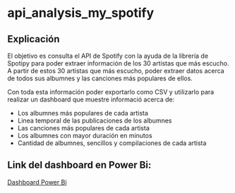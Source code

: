 # api_analysis_my_spotify

## Explicación

El objetivo es consulta el API de Spotify con la ayuda de la librería de Spotipy para poder extraer información de los 30 artistas que más escucho. A partir de estos 30 artistas que más escucho, poder extraer datos acerca de todos sus albumnes y las canciones más populares de ellos.

Con toda esta información poder exportarlo como CSV y utilizarlo para realizar un dashboard que muestre informació acerca de:
- Los albumnes más populares de cada artista
- Linea temporal de las publicaciones de los albumnes
- Las canciones más populares de cada artista
- Los albumnes con mayor duración en minutos
- Cantidad de albumnes, sencillos y compilaciones de cada artista

## Link del dashboard en Power Bi:
[Dashboard Power Bi](https://app.powerbi.com/view?r=eyJrIjoiM2VlOTQ1NjQtZmU5NS00MzM1LWExNmYtN2NjZGQzNjNjYmFmIiwidCI6IjRmZjM4NTQ0LWY1YzEtNDRiZS1hZmNiLWU2ZmU1MzRkYTdiNCIsImMiOjR9)